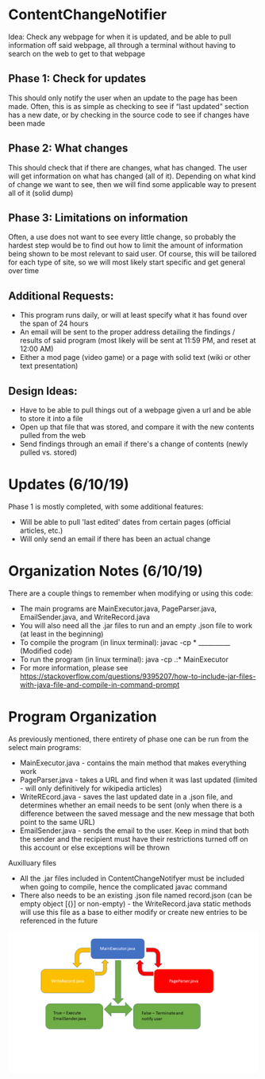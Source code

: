 # ContentChangeNotifier
Idea: Check any webpage for when it is updated, and be able to pull information off said webpage, all through a terminal without having to search on the web to get to that webpage

## Phase 1: Check for updates
This should only notify the user when an update to the page has been made. Often, this is as simple as checking to see if “last updated” section has a new date, or by checking in the source code to see if changes have been made

## Phase 2: What changes
This should check that if there are changes, what has changed. The user will get information on what has changed (all of it). Depending on what kind of change we want to see, then we will find some applicable way to present all of it (solid dump)

## Phase 3: Limitations on information
Often, a use does not want to see every little change, so probably the hardest step would be to find out how to limit the amount of information being shown to be most relevant to said user. Of course, this will be tailored for each type of site, so we will most likely start specific and get general over time

## Additional Requests:
* This program runs daily, or will at least specify what it has found over the span of 24 hours
* An email will be sent to the proper address detailing the findings / results of said program (most likely will be sent at 11:59 PM, and reset at 12:00 AM)
* Either a mod page (video game) or a page with solid text (wiki or other text presentation)

## Design Ideas:
* Have to be able to pull things out of a webpage given a url and be able to store it into a file
* Open up that file that was stored, and compare it with the new contents pulled from the web
* Send findings through an email if there's a change of contents (newly pulled vs. stored)

# Updates (6/10/19)
Phase 1 is mostly completed, with some additional features:
* Will be able to pull 'last edited' dates from certain pages (official articles, etc.)
* Will only send an email if there has been an actual change

# Organization Notes (6/10/19)
There are a couple things to remember when modifying or using this code:
* The main programs are MainExecutor.java, PageParser.java, EmailSender.java, and WriteRecord.java
* You will also need all the .jar files to run and an empty .json file to work (at least in the beginning)
* To compile the program (in linux terminal): javac -cp \* __________ (Modified code)
* To run the program (in linux terminal): java -cp .:\* MainExecutor
* For more information, please see https://stackoverflow.com/questions/9395207/how-to-include-jar-files-with-java-file-and-compile-in-command-prompt

# Program Organization
As previously mentioned, there entirety of phase one can be run from the select main programs:
* MainExecutor.java - contains the main method that makes everything work
* PageParser.java - takes a URL and find when it was last updated (limited - will only definitively for wikipedia articles)
* WriteREcord.java - saves the last updated date in a .json file, and determines whether an email needs to be sent (only when there is a difference between the saved message and the new message that both point to the same URL)
* EmailSender.java - sends the email to the user. Keep in mind that both the sender and the recipient must have their restrictions turned off on this account or else exceptions will be thrown

Auxilluary files
* All the .jar files included in ContentChangeNotifyer must be included when going to compile, hence the complicated javac command
* There also needs to be an existing .json file named record.json (can be empty object [{}] or non-empty) - the WriteRecord.java static methods will use this file as a base to either modify or create new entries to be referenced in the future

![](Design.GIF)



